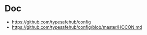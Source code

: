 # Doc
* https://github.com/typesafehub/config
* https://github.com/typesafehub/config/blob/master/HOCON.md

